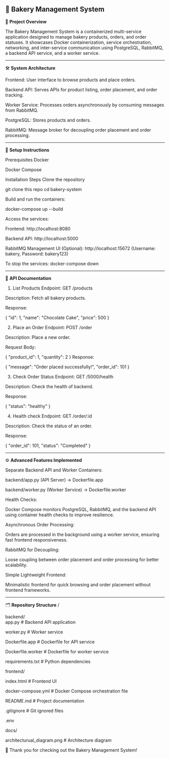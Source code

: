 🍞 **Bakery Management System**
--
📜 **Project Overview**


The Bakery Management System is a containerized multi-service application designed to manage bakery products, orders, and order statuses.
It showcases Docker containerization, service orchestration, networking, and inter-service communication using PostgreSQL, RabbitMQ, a backend API service, and a worker service.




---
🛠️ **System Architecture**
                          
Frontend: User interface to browse products and place orders.

Backend API: Serves APIs for product listing, order placement, and order tracking.

Worker Service: Processes orders asynchronously by consuming messages from RabbitMQ.

PostgreSQL: Stores products and orders.

RabbitMQ: Message broker for decoupling order placement and order processing.

---
🚀 **Setup Instructions**

Prerequisites
Docker

Docker Compose

Installation Steps
Clone the repository


git clone this repo
cd bakery-system

Build and run the containers:

docker-compose up --build

Access the services:

Frontend: http://localhost:8080

Backend API: http://localhost:5000

RabbitMQ Management UI (Optional): http://localhost:15672
(Username: bakery, Password: bakery123)

To stop the services:
docker-compose down

---
🧩 **API Documentation**

1. List Products
Endpoint: GET /products

Description: Fetch all bakery products.

Response:



  {
    "id": 1,
    "name": "Chocolate Cake",
    "price": 500
  }


2. Place an Order
Endpoint: POST /order

Description: Place a new order.

Request Body:


{
  "product_id": 1,
  "quantity": 2
}
Response:

{
  "message": "Order placed successfully!",
  "order_id": 101
}

3. Check Order Status
Endpoint: GET /5000/health

Description: Check the health of backend.

Response:

{
    "status": "healthy"
}

4. Health check
Endpoint: GET /order/:id

Description: Check the status of an order.

Response:


{
  "order_id": 101,
  "status": "Completed"
}

---

⚙️ **Advanced Features Implemented**

Separate Backend API and Worker Containers:

backend/app.py (API Server) → Dockerfile.app

backend/worker.py (Worker Service) → Dockerfile.worker

Health Checks:

Docker Compose monitors PostgreSQL, RabbitMQ, and the backend API using container health checks to improve resilience.

Asynchronous Order Processing:

Orders are processed in the background using a worker service, ensuring fast frontend responsiveness.

RabbitMQ for Decoupling:

Loose coupling between order placement and order processing for better scalability.

Simple Lightweight Frontend:

Minimalistic frontend for quick browsing and order placement without frontend frameworks.

---
🗂️ **Repository Structure**
/

backend/              
app.py             # Backend API application

worker.py          # Worker service

Dockerfile.app     # Dockerfile for API service

Dockerfile.worker  # Dockerfile for worker service

requirements.txt   # Python dependencies

frontend/              

index.html         # Frontend UI

docker-compose.yml     # Docker Compose orchestration file

README.md              # Project documentation

.gitignore             # Git ignored files

.env

docs/

architecturual_diagram.png   # Architecture diagram 


🎉 Thank you for checking out the Bakery Management System!
